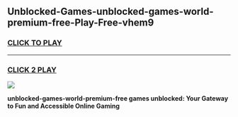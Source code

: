 
## Unblocked-Games-unblocked-games-world-premium-free-Play-Free-vhem9
<h3>
<a href="https://premium76.site?title=unblocked-games-world-premium-free&ref=18A">CLICK TO PLAY</a></h3>
<hr>

<h3>
<a href="https://premium76.site?title=unblocked-games-world-premium-free&ref=18A">CLICK 2 PLAY</a>
  
</h3>

<a href="https://premium76.site?title=unblocked-games-world-premium-free&ref=18A"><img src="https://clearcache.store/games.png"></a>


**unblocked-games-world-premium-free games unblocked: Your Gateway to Fun and Accessible Online Gaming**
